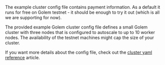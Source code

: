 
The example cluster config file contains payment information. As a default it runs for free on Golem testnet - it should be enough to try it out (which is all we are supporting for now).

The provided example Golem cluster config file defines a small Golem cluster with three nodes
that is configured to autoscale to up to 10 worker nodes.
The availability of the testnet machines might cap the size of your cluster.

If you want more details about the config file, check out the [cluster yaml reference](/docs/creators/ray/cluster-yaml-reference) article.
